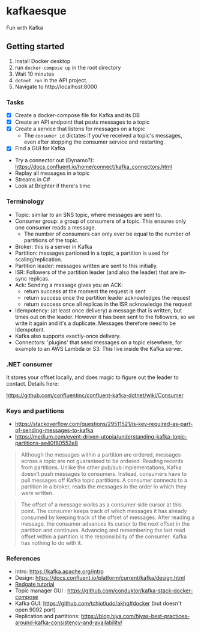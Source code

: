 # kafkaesque
Fun with Kafka

## Getting started

1. Install Docker desktop
2. run `docker-compose up` in the root directory
3. Wait 10 minutes
4. `dotnet run` in the API project.
5. Navigate to http://localhost:8000

### Tasks

- [X] Create a docker-compose file for Kafka and its DB
- [X] Create an API endpoint that posts messages to a topic
- [X] Create a service that listens for messages on a topic
    - The `consumer id` dictates if you've received a topic's messages, even after stopping the consumer service and restarting.
- [X] Find a GUI for Kafka
- Try a connector out (Dynamo?): https://docs.confluent.io/home/connect/kafka_connectors.html
- Replay all messages in a topic
- Streams in C#
- Look at Brighter if there's time

### Terminology

- Topic: similar to an SNS topic, where messages are sent to.
- Consumer group: a group of consumers of a topic. This ensures only one consumer reads a message.
    - The number of consumers can only ever be equal to the number of partitions of the topic.
- Broker: this is a server in Kafka
- Partition: messages partioned in a topic, a partition is used for scaling/replication.
- Partition leader: messages written are sent to this initially.
- ISR: Followers of the partition leader (and also the leader) that are in-sync replicas.
- Ack: Sending a message gives you an ACK:
    - return success at the moment the request is sent
    - return success once the partition leader acknowledges the request
    - return success once all replicas in the ISR acknowledge the request
- Idempotency: (at least once delivery) a message that is written, but times out on the leader. However it has been sent to the followers, 
  so we write it again and it's a duplicate. Messages therefore need to be Idempotent.
- Kafka also supports exactly-once delivery.
- Connectors: 'plugins' that send messages on a topic elsewhere, for example to an AWS Lambda or S3. This live inside the Kafka server.

### .NET consumer

It stores your offset locally, and does magic to figure out the leader to contact. Details here:

https://github.com/confluentinc/confluent-kafka-dotnet/wiki/Consumer

### Keys and partitions

- https://stackoverflow.com/questions/29511521/is-key-required-as-part-of-sending-messages-to-kafka
- https://medium.com/event-driven-utopia/understanding-kafka-topic-partitions-ae40f80552e8

> Although the messages within a partition are ordered, messages across a topic are not guaranteed to be ordered.
> Reading records from partitions.
> Unlike the other pub/sub implementations, Kafka doesn’t push messages to consumers. Instead, consumers have to pull messages off Kafka topic partitions. A consumer connects to a partition in a broker, reads the messages in the order in which they were written.

> The offset of a message works as a consumer side cursor at this point. The consumer keeps track of which messages it has already consumed by keeping track of the offset of messages. After reading a message, the consumer advances its cursor to the next offset in the partition and continues. Advancing and remembering the last read offset within a partition is the responsibility of the consumer. Kafka has nothing to do with it.

### References

- Intro: https://kafka.apache.org/intro
- Design: https://docs.confluent.io/platform/current/kafka/design.html
- [Redgate tutorial](https://www.red-gate.com/simple-talk/dotnet/net-development/using-apache-kafka-with-net/)
- Topic manager GUI : https://github.com/conduktor/kafka-stack-docker-compose
- Kafka GUI: https://github.com/tchiotludo/akhq#docker (but doesn't open 9092 port)
- Replication and partitions: https://blog.hiya.com/hiyas-best-practices-around-kafka-consistency-and-availability/